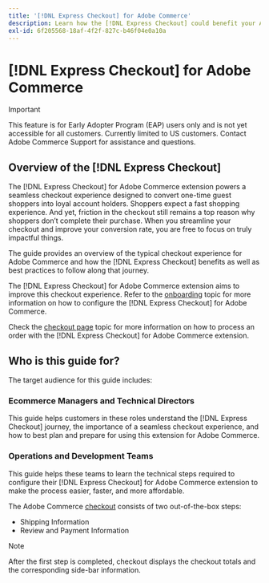 ```yaml
---
title: '[!DNL Express Checkout] for Adobe Commerce'
description: Learn how the [!DNL Express Checkout] could benefit your Adobe Commerce instance and how to successfully onboard and setup the extension.
exl-id: 6f205568-18af-4f2f-827c-b46f04e0a10a
---
```

# [!DNL Express Checkout] for Adobe Commerce

>[!IMPORTANT]
>
> This feature is for Early Adopter Program (EAP) users only and is not yet accessible for all customers. Currently limited to US customers. Contact Adobe Commerce Support for assistance and questions.

## Overview of the [!DNL Express Checkout]

The [!DNL Express Checkout] for Adobe Commerce extension powers a seamless checkout experience designed to convert one-time guest shoppers into loyal account holders. Shoppers expect a fast shopping experience. And yet, friction in the checkout still remains a top reason why shoppers don’t complete their purchase. When you streamline your checkout and improve your conversion rate, you are free to focus on truly impactful things.

The guide provides an overview of the typical checkout experience for Adobe Commerce and how the [!DNL Express Checkout] benefits as well as best practices to follow along that journey.

The [!DNL Express Checkout] for Adobe Commerce extension aims to improve this checkout experience. Refer to the [onboarding](../express-checkout/onboarding.md) topic for more information on how to configure the [!DNL Express Checkout] for Adobe Commerce.

Check the [checkout page](../express-checkout/checkout-page.md) topic for more information on how to process an order with the [!DNL Express Checkout] for Adobe Commerce extension.

## Who is this guide for?

The target audience for this guide includes:

### Ecommerce Managers and Technical Directors

This guide helps customers in these roles understand the [!DNL Express Checkout] journey, the importance of a seamless checkout experience, and how to best plan and prepare for using this extension for Adobe Commerce.

### Operations and Development Teams

This guide helps these teams to learn the technical steps required to configure their [!DNL Express Checkout] for Adobe Commerce extension to make the process easier, faster, and more affordable.

The Adobe Commerce [checkout](https://glossary.magento.com/checkout) consists of two out-of-the-box steps:

- Shipping Information
- Review and Payment Information

>[!NOTE]
>
> After the first step is completed, checkout displays the checkout totals and the corresponding side-bar information.
